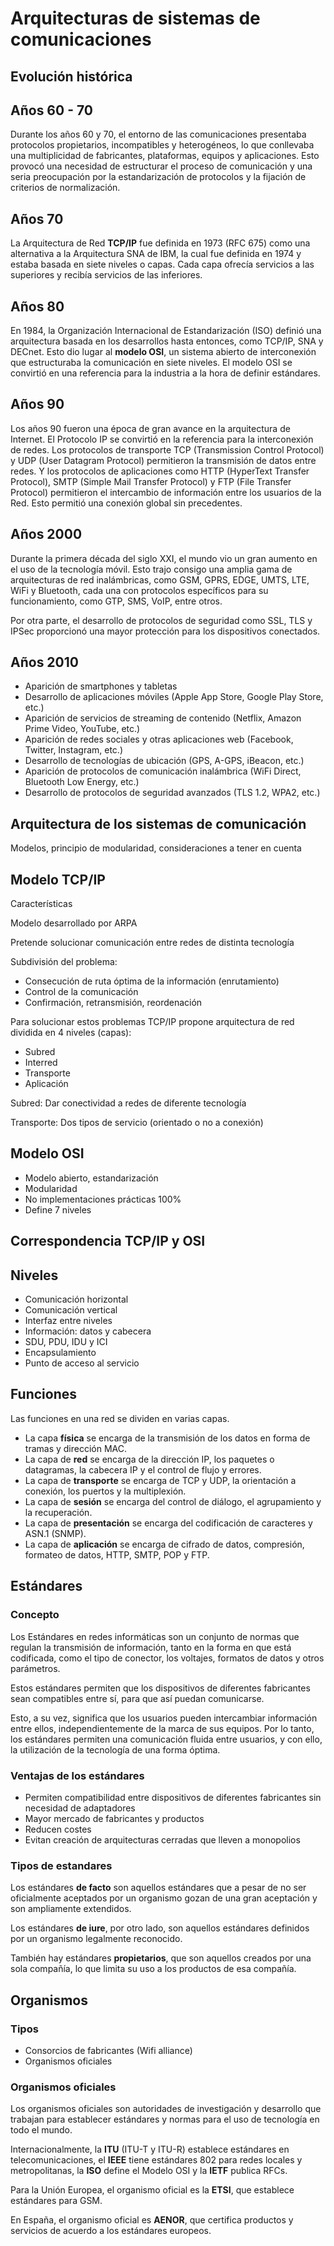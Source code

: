 # Arquitecturas de sistemas de comunicaciones

## Evolución histórica

## Años 60 - 70

Durante los años 60 y 70, el entorno de las comunicaciones presentaba protocolos propietarios, incompatibles y heterogéneos, lo que conllevaba una multiplicidad de fabricantes, plataformas, equipos y aplicaciones. Esto provocó una necesidad de estructurar el proceso de comunicación y una seria preocupación por la estandarización de protocolos y la fijación de criterios de normalización.

## Años 70

La Arquitectura de Red **TCP/IP** fue definida en 1973 (RFC 675) como una alternativa a la Arquitectura SNA de IBM, la cual fue definida en 1974 y estaba basada en siete niveles o capas. Cada capa ofrecía servicios a las superiores y recibía servicios de las inferiores.

## Años 80

En 1984, la Organización Internacional de Estandarización (ISO) definió una arquitectura basada en los desarrollos hasta entonces, como TCP/IP, SNA y DECnet. Esto dio lugar al **modelo OSI**, un sistema abierto de interconexión que estructuraba la comunicación en siete niveles. El modelo OSI se convirtió en una referencia para la industria a la hora de definir estándares.

## Años 90

Los años 90 fueron una época de gran avance en la arquitectura de Internet. El Protocolo IP se convirtió en la referencia para la interconexión de redes. Los protocolos de transporte TCP (Transmission Control Protocol) y UDP (User Datagram Protocol) permitieron la transmisión de datos entre redes. Y los protocolos de aplicaciones como HTTP (HyperText Transfer Protocol), SMTP (Simple Mail Transfer Protocol) y FTP (File Transfer Protocol) permitieron el intercambio de información entre los usuarios de la Red. Esto permitió una conexión global sin precedentes.

## Años 2000

Durante la primera década del siglo XXI, el mundo vio un gran aumento en el uso de la tecnología móvil. Esto trajo consigo una amplia gama de arquitecturas de red inalámbricas, como GSM, GPRS, EDGE, UMTS, LTE, WiFi y Bluetooth, cada una con protocolos específicos para su funcionamiento, como GTP, SMS, VoIP, entre otros.

Por otra parte, el desarrollo de protocolos de seguridad como SSL, TLS y IPSec proporcionó una mayor protección para los dispositivos conectados.

## Años 2010

- Aparición de smartphones y tabletas
- Desarrollo de aplicaciones móviles (Apple App Store, Google Play Store, etc.)
- Aparición de servicios de streaming de contenido (Netflix, Amazon Prime Video, YouTube, etc.)
- Aparición de redes sociales y otras aplicaciones web (Facebook, Twitter, Instagram, etc.)
- Desarrollo de tecnologías de ubicación (GPS, A-GPS, iBeacon, etc.)
- Aparición de protocolos de comunicación inalámbrica (WiFi Direct, Bluetooth Low Energy, etc.)
- Desarrollo de protocolos de seguridad avanzados (TLS 1.2, WPA2, etc.)

## Arquitectura de los sistemas de comunicación

Modelos, principio de modularidad, consideraciones a tener en cuenta

## Modelo TCP/IP

Características

Modelo desarrollado por ARPA

Pretende solucionar comunicación entre redes de distinta tecnología

Subdivisión del problema:

- Consecución de ruta óptima de la información (enrutamiento)
- Control de la comunicación
- Confirmación, retransmisión, reordenación

Para solucionar estos problemas TCP/IP propone arquitectura de red dividida en 4 niveles (capas):

- Subred
- Interred
- Transporte
- Aplicación

Subred: Dar conectividad a redes de diferente tecnología

Transporte: Dos tipos de servicio (orientado o no a conexión)

## Modelo OSI

- Modelo abierto, estandarización
- Modularidad
- No implementaciones prácticas 100%
- Define 7 niveles

## Correspondencia TCP/IP y OSI

## Niveles

- Comunicación horizontal
- Comunicación vertical
- Interfaz entre niveles
- Información: datos y cabecera
- SDU, PDU, IDU y ICI
- Encapsulamiento
- Punto de acceso al servicio

## Funciones

Las funciones en una red se dividen en varias capas.

- La capa **física** se encarga de la transmisión de los datos en forma de tramas y dirección MAC.
- La capa de **red** se encarga de la dirección IP, los paquetes o datagramas, la cabecera IP y el control de flujo y errores.
- La capa de **transporte** se encarga de TCP y UDP, la orientación a conexión, los puertos y la multiplexión.
- La capa de **sesión** se encarga del control de diálogo, el agrupamiento y la recuperación.
- La capa de **presentación** se encarga del codificación de caracteres y ASN.1 (SNMP).
- La capa de **aplicación** se encarga de cifrado de datos, compresión, formateo de datos, HTTP, SMTP, POP y FTP.

## Estándares

### Concepto

Los Estándares en redes informáticas son un conjunto de normas que regulan la transmisión de información, tanto en la forma en que está codificada, como el tipo de conector, los voltajes, formatos de datos y otros parámetros.

Estos estándares permiten que los dispositivos de diferentes fabricantes sean compatibles entre sí, para que así puedan comunicarse.

Esto, a su vez, significa que los usuarios pueden intercambiar información entre ellos, independientemente de la marca de sus equipos. Por lo tanto, los estándares permiten una comunicación fluida entre usuarios, y con ello, la utilización de la tecnología de una forma óptima.

### Ventajas de los estándares

- Permiten compatibilidad entre dispositivos de diferentes fabricantes sin necesidad de adaptadores
- Mayor mercado de fabricantes y productos
- Reducen costes
- Evitan creación de arquitecturas cerradas que lleven a monopolios

### Tipos de estandares

Los estándares **de facto** son aquellos estándares que a pesar de no ser oficialmente aceptados por un organismo gozan de una gran aceptación y son ampliamente extendidos.

Los estándares **de iure**, por otro lado, son aquellos estándares definidos por un organismo legalmente reconocido.

También hay estándares **propietarios**, que son aquellos creados por una sola compañía, lo que limita su uso a los productos de esa compañía.

## Organismos

### Tipos

- Consorcios de fabricantes (Wifi alliance)
- Organismos oficiales

### Organismos oficiales

Los organismos oficiales son autoridades de investigación y desarrollo que trabajan para establecer estándares y normas para el uso de tecnología en todo el mundo.

Internacionalmente, la **ITU** (ITU-T y ITU-R) establece estándares en telecomunicaciones, el **IEEE** tiene estándares 802 para redes locales y metropolitanas, la **ISO** define el Modelo OSI y la **IETF** publica RFCs.

Para la Unión Europea, el organismo oficial es la **ETSI**, que establece estándares para GSM.

En España, el organismo oficial es **AENOR**, que certifica productos y servicios de acuerdo a los estándares europeos.
